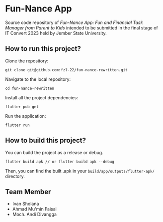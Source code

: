 # Fun-Nance App

Source code repository of *Fun-Nance App: Fun and Financial Task Manager from Parent to Kids* intended to be submitted in the final stage of IT Convert 2023 held by Jember State University.

## How to run this project?

Clone the repository:

```
git clone git@github.com:fzl-22/fun-nance-rewritten.git
```

Navigate to the local repository:

```
cd fun-nance-rewritten
```

Install all the project dependencies:

```
flutter pub get
```

Run the application:

```
flutter run
```

## How to build this project?

You can build the project as a release or debug.

```
flutter build apk // or flutter build apk --debug
```

Then, you can find the built .apk in your `build/app/outputs/flutter-apk/` directory.

## Team Member

- Ivan Sholana
- Ahmad Mu'min Faisal
- Moch. Andi Divangga